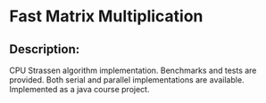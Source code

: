 Fast Matrix Multiplication
==============

Description:
-----
CPU Strassen algorithm implementation. Benchmarks and tests are provided. Both serial and parallel implementations are available. Implemented as a java course project.
